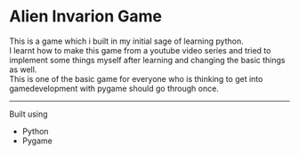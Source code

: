 # Alien Invarion Game
This is a game which i built in my initial sage of learning python.
<br>
I learnt how to make this game from a youtube video series and tried to implement some things myself after learning and changing the basic things as well.
<br>
This is one of the basic game for everyone who is thinking to get into gamedevelopment with pygame should go through once.
___
Built using
* Python
* Pygame
